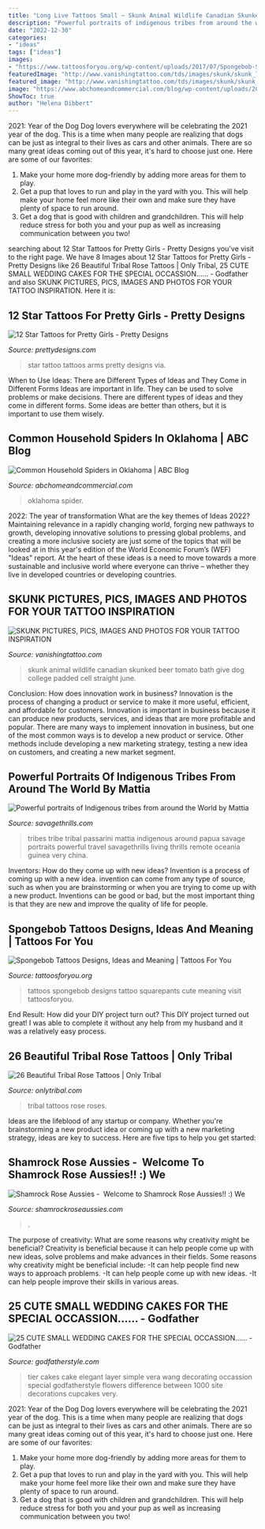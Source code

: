 ```yaml
---
title: "Long Live Tattoos Small ~ Skunk Animal Wildlife Canadian Skunked Beer Tomato Bath Give Dog College Padded Cell Straight June"
description: "Powerful portraits of indigenous tribes from around the world by mattia"
date: "2022-12-30"
categories:
- "ideas"
tags: ["ideas"]
images:
- "https://www.tattoosforyou.org/wp-content/uploads/2017/07/Spongebob-Squarepants-Tattoos.jpg"
featuredImage: "http://www.vanishingtattoo.com/tds/images/skunk/skunk_large/skunk_015.jpg"
featured_image: "http://www.vanishingtattoo.com/tds/images/skunk/skunk_large/skunk_015.jpg"
image: "https://www.abchomeandcommercial.com/blog/wp-content/uploads/2021/07/jumping-spider.png"
ShowToc: true
author: "Helena Dibbert"
---
```



2021: Year of the Dog
Dog lovers everywhere will be celebrating the 2021 year of the dog. This is a time when many people are realizing that dogs can be just as integral to their lives as cars and other animals. There are so many great ideas coming out of this year, it's hard to choose just one. Here are some of our favorites: 
1) Make your home more dog-friendly by adding more areas for them to play.
2) Get a pup that loves to run and play in the yard with you. This will help make your home feel more like their own and make sure they have plenty of space to run around. 
3) Get a dog that is good with children and grandchildren. This will help reduce stress for both you and your pup as well as increasing communication between you two!

	

		
searching about 12 Star Tattoos for Pretty Girls - Pretty Designs you've visit to the right page. We have 8 Images about 12 Star Tattoos for Pretty Girls - Pretty Designs like 26 Beautiful Tribal Rose Tattoos | Only Tribal, 25 CUTE SMALL WEDDING CAKES FOR THE SPECIAL OCCASSION...... - Godfather and also SKUNK PICTURES, PICS, IMAGES AND PHOTOS FOR YOUR TATTOO INSPIRATION. Here it is:
		
    
## 12 Star Tattoos For Pretty Girls - Pretty Designs

<img loading=lazy src="http://www.prettydesigns.com/wp-content/uploads/2014/12/Star-Tattoo-on-Arms.jpg" onerror="this.onerror=null;this.src='https://tse1.mm.bing.net/th?id=OIP.u83yNokE4H2NiIDBwWvhjAHaJ4&amp;pid=15.1';" alt="12 Star Tattoos for Pretty Girls - Pretty Designs">

_Source: prettydesigns.com_

>star tattoo tattoos arms pretty designs via. 

	

When to Use Ideas: There are Different Types of Ideas and They Come in Different Forms
Ideas are important in life. They can be used to solve problems or make decisions. There are different types of ideas and they come in different forms. Some ideas are better than others, but it is important to use them wisely.

    
## Common Household Spiders In Oklahoma | ABC Blog

<img loading=lazy src="https://www.abchomeandcommercial.com/blog/wp-content/uploads/2021/07/jumping-spider.png" onerror="this.onerror=null;this.src='https://tse2.mm.bing.net/th?id=OIP.Fm5JK6CqvG760VRvCxGkZAHaDS&amp;pid=15.1';" alt="Common Household Spiders in Oklahoma | ABC Blog">

_Source: abchomeandcommercial.com_

>oklahoma spider. 

	

2022: The year of transformation
What are the key themes of Ideas 2022? Maintaining relevance in a rapidly changing world, forging new pathways to growth, developing innovative solutions to pressing global problems, and creating a more inclusive society are just some of the topics that will be looked at in this year's edition of the World Economic Forum’s (WEF) "Ideas" report. At the heart of these ideas is a need to move towards a more sustainable and inclusive world where everyone can thrive – whether they live in developed countries or developing countries.

    
## SKUNK PICTURES, PICS, IMAGES AND PHOTOS FOR YOUR TATTOO INSPIRATION

<img loading=lazy src="http://www.vanishingtattoo.com/tds/images/skunk/skunk_large/skunk_015.jpg" onerror="this.onerror=null;this.src='https://tse4.mm.bing.net/th?id=OIP.TD9YnG839vNJTO56GMDgvQHaJ4&amp;pid=15.1';" alt="SKUNK PICTURES, PICS, IMAGES AND PHOTOS FOR YOUR TATTOO INSPIRATION">

_Source: vanishingtattoo.com_

>skunk animal wildlife canadian skunked beer tomato bath give dog college padded cell straight june. 

	

Conclusion: How does innovation work in business?
Innovation is the process of changing a product or service to make it more useful, efficient, and affordable for customers. Innovation is important in business because it can produce new products, services, and ideas that are more profitable and popular. There are many ways to implement innovation in business, but one of the most common ways is to develop a new product or service. Other methods include developing a new marketing strategy, testing a new idea on customers, and creating a new market segment.

    
## Powerful Portraits Of Indigenous Tribes From Around The World By Mattia

<img loading=lazy src="https://savagethrills.com/wp-content/uploads/2018/05/mattiapassarini-savagethrills-savage-thrills-travel-photography-escape-savagethrills-savage-thrills-n.jpg" onerror="this.onerror=null;this.src='https://tse2.mm.bing.net/th?id=OIP.0UB4cw2skTWl3c4-tMwRYQHaLG&amp;pid=15.1';" alt="Powerful portraits of Indigenous tribes from around the World by Mattia">

_Source: savagethrills.com_

>tribes tribe tribal passarini mattia indigenous around papua savage portraits powerful travel savagethrills living thrills remote oceania guinea very china. 

	

Inventors: How do they come up with new ideas?
Invention is a process of coming up with a new idea. invention can come from any type of source, such as when you are brainstorming or when you are trying to come up with a new product. Inventions can be good or bad, but the most important thing is that they are new and improve the quality of life for people.

    
## Spongebob Tattoos Designs, Ideas And Meaning | Tattoos For You

<img loading=lazy src="https://www.tattoosforyou.org/wp-content/uploads/2017/07/Spongebob-Squarepants-Tattoos.jpg" onerror="this.onerror=null;this.src='https://tse3.mm.bing.net/th?id=OIP.0YoXKxGPyZIcaPYO_eiEUAHaLH&amp;pid=15.1';" alt="Spongebob Tattoos Designs, Ideas and Meaning | Tattoos For You">

_Source: tattoosforyou.org_

>tattoos spongebob designs tattoo squarepants cute meaning visit tattoosforyou. 

	

End Result: How did your DIY project turn out?
This DIY project turned out great! I was able to complete it without any help from my husband and it was a relatively easy process.

    
## 26 Beautiful Tribal Rose Tattoos | Only Tribal

<img loading=lazy src="https://www.onlytribal.com/wp-content/uploads/2015/12/Roses-and-Tribal-Tattoos.jpg" onerror="this.onerror=null;this.src='https://tse4.mm.bing.net/th?id=OIP.ZjkJV3of3E6XHW2IvLXtmgHaJ4&amp;pid=15.1';" alt="26 Beautiful Tribal Rose Tattoos | Only Tribal">

_Source: onlytribal.com_

>tribal tattoos rose roses. 

	

Ideas are the lifeblood of any startup or company. Whether you're brainstorming a new product idea or coming up with a new marketing strategy, ideas are key to success. Here are five tips to help you get started: 

    
## Shamrock Rose Aussies - ﻿﻿﻿ Welcome To Shamrock Rose Aussies!! :) We

<img loading=lazy src="http://shamrockroseaussies.com/yahoo_site_admin/assets/images/DSC_0782.124232546_std.JPG" onerror="this.onerror=null;this.src='https://tse4.mm.bing.net/th?id=OIP.A849W9qZ-uNXkjQ6RNtH0QHaE-&amp;pid=15.1';" alt="Shamrock Rose Aussies - ﻿﻿﻿ Welcome to Shamrock Rose Aussies!! :) We">

_Source: shamrockroseaussies.com_

>. 

	

The purpose of creativity: What are some reasons why creativity might be beneficial?
Creativity is beneficial because it can help people come up with new ideas, solve problems and make advances in their fields. Some reasons why creativity might be beneficial include: 
-It can help people find new ways to approach problems. 
-It can help people come up with new ideas. 
-It can help people improve their skills in various areas.

    
## 25 CUTE SMALL WEDDING CAKES FOR THE SPECIAL OCCASSION...... - Godfather

<img loading=lazy src="http://godfatherstyle.com/wp-content/uploads/2016/01/small-wedding-cakes-two-tier..jpg" onerror="this.onerror=null;this.src='https://tse3.mm.bing.net/th?id=OIP.yOFi3rDx4BbC-87NdC7XWwHaLH&amp;pid=15.1';" alt="25 CUTE SMALL WEDDING CAKES FOR THE SPECIAL OCCASSION...... - Godfather">

_Source: godfatherstyle.com_

>tier cakes cake elegant layer simple vera wang decorating occassion special godfatherstyle flowers difference between 1000 site decorations cupcakes very. 

	

2021: Year of the Dog
Dog lovers everywhere will be celebrating the 2021 year of the dog. This is a time when many people are realizing that dogs can be just as integral to their lives as cars and other animals. There are so many great ideas coming out of this year, it's hard to choose just one. Here are some of our favorites: 
1) Make your home more dog-friendly by adding more areas for them to play.
2) Get a pup that loves to run and play in the yard with you. This will help make your home feel more like their own and make sure they have plenty of space to run around. 
3) Get a dog that is good with children and grandchildren. This will help reduce stress for both you and your pup as well as increasing communication between you two!

